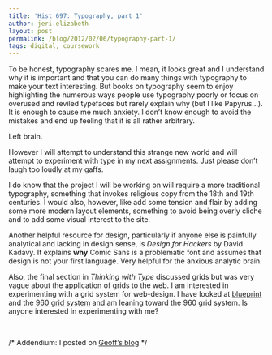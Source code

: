 ```yaml
---
title: 'Hist 697: Typography, part 1'
author: jeri.elizabeth
layout: post
permalink: /blog/2012/02/06/typography-part-1/
tags: digital, coursework
---
```

To be honest, typography scares me. I mean, it looks great and I understand why it is important and that you can do many things with typography to make your text interesting. But books on typography seem to enjoy highlighting the numerous ways people use typography poorly or focus on overused and reviled typefaces but rarely explain why (but I like Papyrus&#8230;). It is enough to cause me much anxiety. I don&#8217;t know enough to avoid the mistakes and end up feeling that it is all rather arbitrary.

Left brain.

However I will attempt to understand this strange new world and will attempt to experiment with type in my next assignments. Just please don&#8217;t laugh too loudly at my gaffs.

I do know that the project I will be working on will require a more traditional typography, something that invokes religious copy from the 18th and 19th centuries. I would also, however, like add some tension and flair by adding some more modern layout elements, something to avoid being overly cliche and to add some visual interest to the site.

Another helpful resource for design, particularly if anyone else is painfully analytical and lacking in design sense, is *Design for Hackers* by David Kadavy. It explains **why** Comic Sans is a problematic font and assumes that design is not your first language. Very helpful for the anxious analytic brain.

Also, the final section in *Thinking with Type* discussed grids but was very vague about the application of grids to the web. I am interested in experimenting with a grid system for web-design. I have looked at [blueprint][1] and the [960 grid system][2] and am leaning toward the 960 grid system. Is anyone interested in experimenting with me?

&nbsp;

/* Addendium: I posted on [Geoff&#8217;s blog][3] */

 [1]: http://blueprintcss.org/
 [2]: http://960.gs/
 [3]: http://gwcohrs.wordpress.com/2012/02/05/thinkingwithtype/